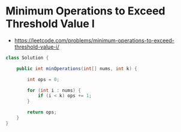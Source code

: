 # Minimum Operations to Exceed Threshold Value I

- https://leetcode.com/problems/minimum-operations-to-exceed-threshold-value-i/

```java
class Solution {

    public int minOperations(int[] nums, int k) {

        int ops = 0;

        for (int i : nums) {
            if (i < k) ops += 1;
        }

        return ops;
    }
}
```
